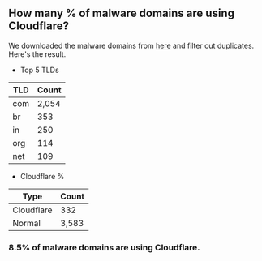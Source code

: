 ## How many % of malware domains are using Cloudflare?


We downloaded the malware domains from [here](https://urlhaus.abuse.ch) and filter out duplicates.
Here's the result.


[//]: # (start replacement)


- Top 5 TLDs

| TLD | Count |
| --- | --- |
| com | 2,054 |
| br | 353 |
| in | 250 |
| org | 114 |
| net | 109 |


- Cloudflare %

| Type | Count |
| --- | --- |
| Cloudflare | 332 |
| Normal | 3,583 |


### 8.5% of malware domains are using Cloudflare.